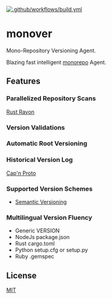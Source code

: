 [![.github/workflows/build.yml](https://github.com/gregl83/monover/actions/workflows/build.yml/badge.svg)](https://github.com/gregl83/monover/actions/workflows/build.yml)
# monover

Mono-Repository Versioning Agent.

Blazing fast intelligent [monorepo](https://github.com/gregl83/monorepo) Agent.

## Features

### Parallelized Repository Scans

[Rust Rayon](https://github.com/rayon-rs/rayon)

### Version Validations

### Automatic Root Versioning

### Historical Version Log

[Cap'n Proto](https://github.com/capnproto/capnproto-rust)

### Supported Version Schemes

- [Semantic Versioning](https://semver.org/)

### Multilingual Version Fluency

- Generic VERSION
- NodeJs package.json
- Rust cargo.toml
- Python setup.cfg or setup.py
- Ruby .gemspec

## License

[MIT](LICENSE)
